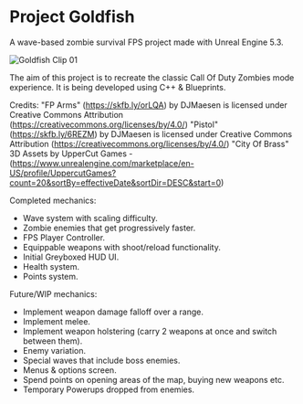 # Project Goldfish
 
A wave-based zombie survival FPS project made with Unreal Engine 5.3.

![Goldfish Clip 01](https://github.com/kmdc64/goldfish/assets/155844683/777ab1bd-807a-4bb8-9190-6cb41234a727)

The aim of this project is to recreate the classic Call Of Duty Zombies mode experience. It is being developed using C++ & Blueprints.

Credits:
"FP Arms" (https://skfb.ly/orLQA) by DJMaesen is licensed under Creative Commons Attribution (https://creativecommons.org/licenses/by/4.0/)
"Pistol" (https://skfb.ly/6REZM) by DJMaesen is licensed under Creative Commons Attribution (https://creativecommons.org/licenses/by/4.0/)
"City Of Brass" 3D Assets by UpperCut Games - (https://www.unrealengine.com/marketplace/en-US/profile/UppercutGames?count=20&sortBy=effectiveDate&sortDir=DESC&start=0)

Completed mechanics:
- Wave system with scaling difficulty.
- Zombie enemies that get progressively faster.
- FPS Player Controller.
- Equippable weapons with shoot/reload functionality.
- Initial Greyboxed HUD UI.
- Health system.
- Points system.

Future/WIP mechanics:
- Implement weapon damage falloff over a range.
- Implement melee.
- Implement weapon holstering (carry 2 weapons at once and switch between them).
- Enemy variation.
- Special waves that include boss enemies.
- Menus & options screen.
- Spend points on opening areas of the map, buying new weapons etc.
- Temporary Powerups dropped from enemies.
